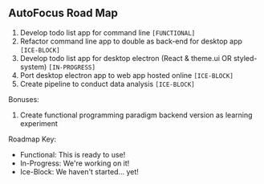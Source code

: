 ## AutoFocus Road Map

1. Develop todo list app for command line `[FUNCTIONAL]`
2. Refactor command line app to double as back-end for desktop app `[ICE-BLOCK]`
3. Develop todo list app for desktop electron (React & theme.ui OR styled-system) `[IN-PROGRESS]`
4. Port desktop electron app to web app hosted online `[ICE-BLOCK]`
5. Create pipeline to conduct data analysis `[ICE-BLOCK]`

Bonuses:
1. Create functional programming paradigm backend version as learning experiment

Roadmap Key:
- Functional: This is ready to use!
- In-Progress: We're working on it!
- Ice-Block: We haven't started... yet!
